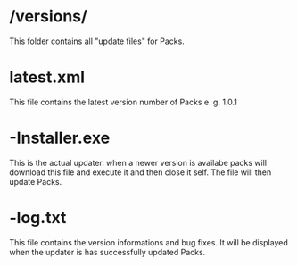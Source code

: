 # /versions/

This folder contains all "update files" for Packs.

# latest.xml

This file contains the latest version number of Packs e. g. 1.0.1

# -Installer.exe

This is the actual updater. when a newer version is availabe packs will download this file and execute it and then close it self.
The file will then update Packs.

# -log.txt

This file contains the version informations and bug fixes. It will be displayed when the updater is has successfully updated Packs.
